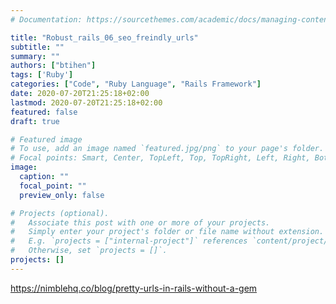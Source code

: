 ```yaml
---
# Documentation: https://sourcethemes.com/academic/docs/managing-content/

title: "Robust_rails_06_seo_freindly_urls"
subtitle: ""
summary: ""
authors: ["btihen"]
tags: ['Ruby']
categories: ["Code", "Ruby Language", "Rails Framework"]
date: 2020-07-20T21:25:18+02:00
lastmod: 2020-07-20T21:25:18+02:00
featured: false
draft: true

# Featured image
# To use, add an image named `featured.jpg/png` to your page's folder.
# Focal points: Smart, Center, TopLeft, Top, TopRight, Left, Right, BottomLeft, Bottom, BottomRight.
image:
  caption: ""
  focal_point: ""
  preview_only: false

# Projects (optional).
#   Associate this post with one or more of your projects.
#   Simply enter your project's folder or file name without extension.
#   E.g. `projects = ["internal-project"]` references `content/project/deep-learning/index.md`.
#   Otherwise, set `projects = []`.
projects: []
---
```


https://nimblehq.co/blog/pretty-urls-in-rails-without-a-gem
